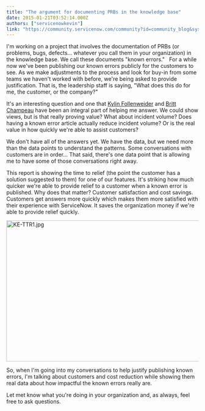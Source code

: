 ```yaml
---
title: "The argument for documenting PRBs in the knowledge base"
date: 2015-01-21T03:52:14.000Z
authors: ["servicenowkevin"]
link: "https://community.servicenow.com/community?id=community_blog&sys_id=692e666ddbd0dbc01dcaf3231f961969"
---
```

<p>I'm working on a project that involves the documentation of PRBs (or problems, bugs, defects... whatever you call them in your organization) in the knowledge base. We call these documents "known errors."   For a while now we've been publishing our known errors publicly for the customers to see. As we make adjustments to the process and look for buy-in from some teams we haven't worked with before, we're being asked to provide justification. That is, the leadership staff is saying, "What does this do for me, the customer, or the company?"</p><p></p><p>It's an interesting question and one that <a title="Kylin Follenweider" __default_attr="24522" __jive_macro_name="user" class="jive_macro_user jive_macro" data-orig-content="Kylin Follenweider" href="/community?id=community_user_profile&user=5eae8a2ddbd41fc09c9ffb651f961982">Kylin Follenweider</a> and <a title="Britt Champeau" __default_attr="23178" __jive_macro_name="user" class="jive_macro_user jive_macro" data-orig-content="Britt Champeau" href="/community?id=community_user_profile&user=c060d269db581fc09c9ffb651f961941">Britt Champeau</a> have been an integral part of helping me answer. We could show views, but is that really proving value? What about incident volume? Does having a known error article actually reduce incident volume? Or is the real value in how quickly we're able to assist customers?</p><p></p><p>We don't have all of the answers yet. We have the data, but we need more than the data points to understand the patterns. Some conversations with customers are in order... That said, there's one data point that is allowing me to have some of those conversations right away.</p><p></p><p>This report is showing the time to relief (the point the customer has a solution suggested to them) for one of our features. It's striking how much quicker we're able to provide relief to a customer when a known error is published. Why does that matter? Customer satisfaction and cost savings. Customers get answers more quickly which makes them more satisfied with their experience with ServiceNow. It saves the organization money if we're able to provide relief quickly.</p><p></p><p><img  alt="KE-TTR1.jpg" class="image-1 jive-image" src="9f484dc2db949f048c8ef4621f9619f5.iix" style="height: 369px; width: 620px; display: block; margin-left: auto; margin-right: auto;"/></p><p></p><p>So, when I'm going into my conversations to help justify publishing known errors, I'm talking about customers and cost reduction while showing them real data about how impactful the known errors really are.</p><p></p><p>Let met know what you're doing in your organization and, as always, feel free to ask questions.</p>